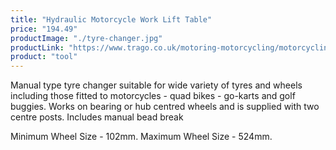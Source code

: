 ```yaml
---
title: "Hydraulic Motorcycle Work Lift Table"
price: "194.49"
productImage: "./tyre-changer.jpg"
productLink: "https://www.trago.co.uk/motoring-motorcycling/motorcycling-accessories/motorcycling-tools/sealey-tools-motorcycle-mini-tyre-changer-tc965.html"
product: "tool"
---
```

Manual type tyre changer suitable for wide variety of tyres and wheels including those fitted to motorcycles - quad bikes - go-karts and golf buggies. Works on bearing or hub centred wheels and is supplied with two centre posts. Includes manual bead break

Minimum Wheel Size - 102mm. Maximum Wheel Size - 524mm. 